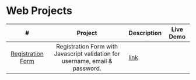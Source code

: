 # Web Projects

| # | Project | Description | Live Demo |
| :-: | :-: | ------ | ------ |
| [Registration Form](/1-registration) | Registration Form with Javascript validation for username, email & password. | [link](https://swetankraj.github.io/web-projects/1-registration/)  |

